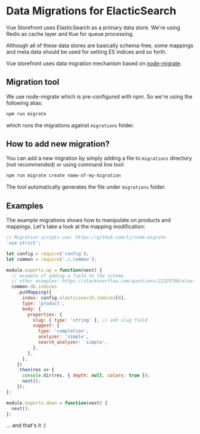 # Data Migrations for ElacticSearch

Vue Storefront uses ElasticSearch as a primary data store. We're using Redis as cache layer and Kue for queue processing.

Although all of these data stores are basically schema-free, some mappings and meta data should be used for setting ES indices and so forth.

Vue storefront uses data migration mechanism based on [node-migrate](https://github.com/tj/node-migrate).

## Migration tool

We use node-migrate which is pre-configured with npm. So we're using the following alias:

```bash
npm run migrate
```

which runs the migrations against `migrations` folder.

## How to add new migration?

You can add a new migration by simply adding a file to `migrations` directory (not recommended) or using command line tool:

```bash
npm run migrate create name-of-my-migration
```

The tool automatically generates the file under `migrations` folder.

## Examples

The example migrations shows how to manipulate on products and mappings. Let's take a look at the mapping modification:

```js
// Migration scripts use: https://github.com/tj/node-migrate
'use strict';

let config = require('config');
let common = require('./.common');

module.exports.up = function(next) {
  // example of adding a field to the schema
  // other examples: https://stackoverflow.com/questions/22325708/elasticsearch-create-index-with-mappings-using-javascript,
  common.db.indices
    .putMapping({
      index: config.elasticsearch.indices[0],
      type: 'product',
      body: {
        properties: {
          slug: { type: 'string' }, // add slug field
          suggest: {
            type: 'completion',
            analyzer: 'simple',
            search_analyzer: 'simple',
          },
        },
      },
    })
    .then(res => {
      console.dir(res, { depth: null, colors: true });
      next();
    });
};

module.exports.down = function(next) {
  next();
};
```

... and that's it :)
